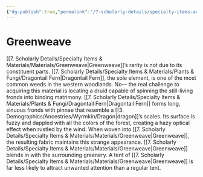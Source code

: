 ```yaml
---
{"dg-publish":true,"permalink":"/7-scholarly-details/specialty-items-and-materials/materials/greenweave/","noteIcon":""}
---
```


# Greenweave

[[7. Scholarly Details/Specialty Items & Materials/Materials/Greenweave\|Greenweave]]’s rarity is not due to its constituent parts. [[7. Scholarly Details/Specialty Items & Materials/Plants & Fungi/Dragontail Fern\|Dragontail Fern]], the sole element, is one of the most common weeds in the western woodlands. No— the real challenge to acquiring this material is locating a druid capable of spinning the still-living fronds into binding matrimony. [[7. Scholarly Details/Specialty Items & Materials/Plants & Fungi/Dragontail Fern\|Dragontail Fern]] forms long, sinuous fronds with pinnae that resemble a [[3. Demographics/Ancestries/Wyrmkin/Dragon\|dragon]]’s scales. Its surface is fuzzy and dappled with all the colors of the forest, creating a hazy optical effect when rustled by the wind. When woven into [[7. Scholarly Details/Specialty Items & Materials/Materials/Greenweave\|Greenweave]], the resulting fabric maintains this strange appearance. [[7. Scholarly Details/Specialty Items & Materials/Materials/Greenweave\|Greenweave]] blends in with the surrounding greenery. A tent of [[7. Scholarly Details/Specialty Items & Materials/Materials/Greenweave\|Greenweave]] is far less likely to attract unwanted attention than a regular tent.